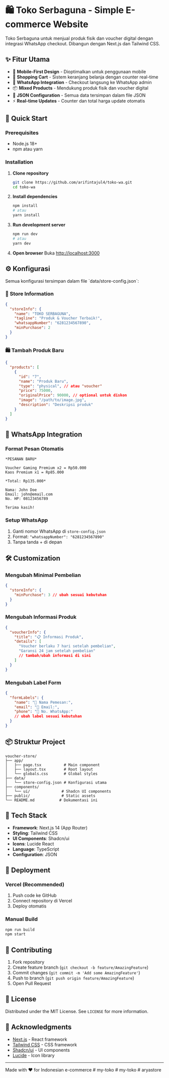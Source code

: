 # 🛍️ Toko Serbaguna - Simple E-commerce Website

Toko Serbaguna untuk menjual produk fisik dan voucher digital dengan integrasi WhatsApp checkout. Dibangun dengan Next.js dan Tailwind CSS.

## ✨ Fitur Utama

- 📱 **Mobile-First Design** - Dioptimalkan untuk penggunaan mobile
- 🛒 **Shopping Cart** - Sistem keranjang belanja dengan counter real-time
- 💬 **WhatsApp Integration** - Checkout langsung ke WhatsApp admin
- 📦 **Mixed Products** - Mendukung produk fisik dan voucher digital
- 🔧 **JSON Configuration** - Semua data tersimpan dalam file JSON
- ⚡ **Real-time Updates** - Counter dan total harga update otomatis

## 🚀 Quick Start

### Prerequisites

- Node.js 18+
- npm atau yarn

### Installation

1. **Clone repository**

   ```bash
   git clone https://github.com/arifintajul4/toko-wa.git
   cd toko-wa
   ```

2. **Install dependencies**

   ```bash
   npm install
   # atau
   yarn install
   ```

3. **Run development server**

   ```bash
   npm run dev
   # atau
   yarn dev
   ```

4. **Open browser**
   Buka [http://localhost:3000](http://localhost:3000)

## ⚙️ Konfigurasi

Semua konfigurasi tersimpan dalam file \`data/store-config.json\`:

### 🏪 Store Information

```json
{
  "storeInfo": {
    "name": "TOKO SERBAGUNA",
    "tagline": "Produk & Voucher Terbaik!",
    "whatsappNumber": "6281234567890",
    "minPurchase": 2
  }
}
```

### 🛍️ Tambah Produk Baru

```json
{
  "products": [
    {
      "id": "7",
      "name": "Produk Baru",
      "type": "physical", // atau "voucher"
      "price": 75000,
      "originalPrice": 90000, // optional untuk diskon
      "image": "/path/to/image.jpg",
      "description": "Deskripsi produk"
    }
  ]
}
```

## 💬 WhatsApp Integration

### Format Pesan Otomatis

```
*PESANAN BARU*

Voucher Gaming Premium x2 = Rp50.000
Kaos Premium x1 = Rp85.000

*Total: Rp135.000*

Nama: John Doe
Email: john@email.com
No. HP: 08123456789

Terima kasih!
```

### Setup WhatsApp

1. Ganti nomor WhatsApp di `store-config.json`
2. Format: `"whatsappNumber": "6281234567890"`
3. Tanpa tanda + di depan

## 🛠️ Customization

### Mengubah Minimal Pembelian

```json
{
  "storeInfo": {
    "minPurchase": 3 // ubah sesuai kebutuhan
  }
}
```

### Mengubah Informasi Produk

```json
{
  "voucherInfo": {
    "title": "📋 Informasi Produk",
    "details": [
      "Voucher berlaku 7 hari setelah pembelian",
      "Garansi 24 jam setelah pembelian"
      // tambah/ubah informasi di sini
    ]
  }
}
```

### Mengubah Label Form

```json
{
  "formLabels": {
    "name": "👤 Nama Pemesan:",
    "email": "📧 Email:",
    "phone": "📱 No. WhatsApp:"
    // ubah label sesuai kebutuhan
  }
}
```

## 📦 Struktur Project

```
voucher-store/
├── app/
│   ├── page.tsx          # Main component
│   ├── layout.tsx        # Root layout
│   └── globals.css       # Global styles
├── data/
│   └── store-config.json # Konfigurasi utama
├── components/
│   └── ui/              # Shadcn UI components
├── public/              # Static assets
└── README.md           # Dokumentasi ini
```

## 🔧 Tech Stack

- **Framework**: Next.js 14 (App Router)
- **Styling**: Tailwind CSS
- **UI Components**: Shadcn/ui
- **Icons**: Lucide React
- **Language**: TypeScript
- **Configuration**: JSON

## 🚀 Deployment

### Vercel (Recommended)

1. Push code ke GitHub
2. Connect repository di Vercel
3. Deploy otomatis

### Manual Build

```bash
npm run build
npm start
```

## 🤝 Contributing

1. Fork repository
2. Create feature branch (`git checkout -b feature/AmazingFeature`)
3. Commit changes (`git commit -m 'Add some AmazingFeature'`)
4. Push to branch (`git push origin feature/AmazingFeature`)
5. Open Pull Request

## 📄 License

Distributed under the MIT License. See `LICENSE` for more information.

## 🙏 Acknowledgments

- [Next.js](https://nextjs.org/) - React framework
- [Tailwind CSS](https://tailwindcss.com/) - CSS framework
- [Shadcn/ui](https://ui.shadcn.com/) - UI components
- [Lucide](https://lucide.dev/) - Icon library

---

Made with ❤️ for Indonesian e-commerce
#   m y - t o k o  
 #   m y - t o k o  
 # aryastore

